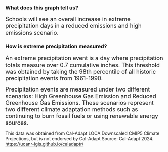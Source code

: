 ### What does this graph tell us?
<span style="font-size:18px;">Schools will see an overall increase in extreme precipitation days in a reduced emissions and high emissions scenario.</span>

### How is extreme precipitation measured?
<span style="font-size:18px;">An extreme precipitation event is a day where precipitation totals measure over 0.7 cumulative inches. This threshold was obtained by taking the 98th percentile of all historic precipitation events from 1961-1990.</span>

<span style="font-size:18px;">Precipitation events are measured under two different scenarios: High Greenhouse Gas Emission and Reduced Greenhouse Gas Emissions. These scenarios represent two different climate adaptation methods such as continuing to burn fossil fuels or using renewable energy sources.

This data was obtained from Cal-Adapt LOCA Downscaled CMIP5 Climate Projections, but is not endorsed by Cal-Adapt</span>
Source: Cal-Adapt 2024. https://ucanr-igis.github.io/caladaptr/


